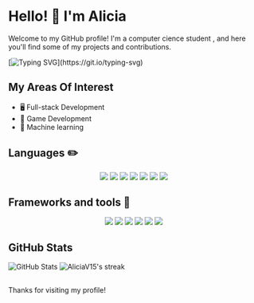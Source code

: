 # Hello! 👋 I'm Alicia

Welcome to my GitHub profile! I'm a computer cience student , and here you'll find some of my projects and contributions. 

[![Typing SVG](https://readme-typing-svg.demolab.com?font=Press+Start+2P&size=20&pause=1000&color=F7F7F7&random=false&width=550&lines=Commit+to+constant+improvement;Hello+World!;Always+learning;Coding...)](https://git.io/typing-svg)

## My Areas Of Interest

- 🖥️ Full-stack Development
- 👾 Game Development
- 🤖 Machine learning



## Languages ✏️
<p align="center">  
 
<img  src="https://readme-components.vercel.app/api?component=logo&fill=black&logo=csharp&svgfill=6d287e">
<img  src="https://readme-components.vercel.app/api?component=logo&fill=black&logo=javascript&svgfill=f7e025">
<img  src="https://readme-components.vercel.app/api?component=logo&fill=black&logo=python&svgfill=2f6c8a">
<img  src="https://readme-components.vercel.app/api?component=logo&fill=black&logo=typescript&svgfill=2d79c7">
<img  src="https://readme-components.vercel.app/api?component=logo&fill=black&logo=php&svgfill=7377ad">
<img  src="https://readme-components.vercel.app/api?component=logo&fill=black&logo=HTML5&svgfill=f06a31">
<img  src="https://readme-components.vercel.app/api?component=logo&fill=black&logo=CSS3&svgfill=39acdd">



## Frameworks and tools 📘
<p align="center">  
 
 <img  src="https://readme-components.vercel.app/api?component=logo&fill=black&logo=react&animation=spin&svgfill=15d8fe">  
 <img  src="https://readme-components.vercel.app/api?component=logo&fill=black&logo=node.js&svgfill=659b60">
 <img  src="https://readme-components.vercel.app/api?component=logo&fill=black&logo=.net&svgfill=712d79">
  <img  src="https://readme-components.vercel.app/api?component=logo&fill=black&logo=next.js&svgfill=ffffff">
 <img  src="https://readme-components.vercel.app/api?component=logo&fill=black&logo=laravel&svgfill=ff3427">
 <img  src="https://readme-components.vercel.app/api?component=logo&fill=black&logo=unity&svgfill=ffffff">





## GitHub Stats

![GitHub Stats](https://github-readme-stats.vercel.app/api?username=AliciaV15&show_icons=true&theme=radical)
<img title="🔥 Get streak stats for your profile at git.io/streak-stats" alt="AliciaV15's streak" src="https://streak-stats.demolab.com?user=AliciaV15&theme=radical"/>
   




## 

Thanks for visiting my profile!

